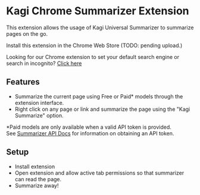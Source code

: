 # Kagi Chrome Summarizer Extension

This extension allows the usage of Kagi Universal Summarizer to summarize pages on the go.

Install this extension in the Chrome Web Store (TODO: pending upload.)

Looking for our Chrome extension to set your default search engine or search in incognito? [Click here](https://github.com/kagisearch/chrome_extension_basic)

## Features
- Summarize the current page using Free or Paid* models through the extension interface.
- Right click on any page or link and summarize the page using the "Kagi Summarize" option.

\*Paid models are only available when a valid API token is provided. \
See [Summarizer API Docs](https://help.kagi.com/kagi/api/summarizer.html) for information on obtaining an API token.

## Setup
- Install extension
- Open extension and allow active tab permissions so that summarizer can read the page.
- Summarize away!
